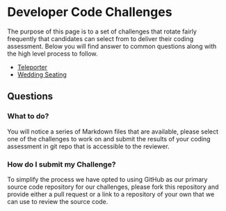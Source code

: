 # Developer Code Challenges

The purpose of this page is to a set of challenges that rotate fairly frequently that candidates can select from to deliver their coding assessment.  Below you will find answer to common questions along with the high level process to follow.  

* [Teleporter](teleporter.md)
* [Wedding Seating](wedding-seating.md)

## __Questions__
### What to do?
You will notice a series of Markdown files that are available, please select one of the challenges to work on and submit the results of your coding assessment in git repo that is accessible to the reviewer.  

### How do I submit my Challenge?
To simplify the process we have opted to using GitHub as our primary source code repository for our challenges, please fork this repository and provide either a pull request or a link to a repository of your own that we can use to review the source code.
